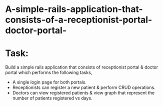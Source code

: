 # A-simple-rails-application-that-consists-of-a-receptionist-portal-doctor-portal-

# Task:

Build a simple rails application that consists of receptionist portal & doctor portal which performs the following tasks,
- A single login page for both portals.
- Receptionists can register a new patient & perform CRUD operations.
- Doctors can view registered patients & view graph that represent the number of patients registered vs days.
